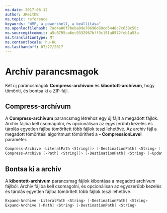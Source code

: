 ```yaml
---
ms.date: 2017-06-12
author: JKeithB
ms.topic: reference
keywords: "WMF, a powershell, a beállítása"
ms.openlocfilehash: 7ad4a00f7beba0de70696d88cd5448c7c638c50c
ms.sourcegitcommit: a5c0795ca6ec9332967bff9c151a8572feb1a53a
ms.translationtype: MT
ms.contentlocale: hu-HU
ms.lasthandoff: 07/27/2017
---
```

# <a name="archive-cmdlets"></a>Archív parancsmagok

Két új parancsmagok **Compress-archívum** és **kibontott-archívum**, hogy tömöríti, és bontsa ki a ZIP-fájl.

## <a name="compress-archive"></a>Compress-archívum
A **Compress-archívum** parancsmag létrehoz egy új fájlt a megadott fájlok. Archív fájlba kell csomagolni, és opcionálisan az egyszerűbb kezelés és tárolás egyetlen fájlba tömörített több fájlok teszi lehetővé. Az archív fájl a megadott tömörítési algoritmust tömörítheti a **- CompressionLevel** paraméter.
```powershell
Compress-Archive -LiteralPath <String[]> [-DestinationPath] <String> [-Update] [-CompressionLevel <Microsoft.PowerShell.Commands.CompressionLevel>] 
Compress-Archive [-Path] <String[]> [-DestinationPath] <String> [-Update] [-CompressionLevel <Microsoft.PowerShell.Commands.CompressionLevel>]
```

## <a name="expand-archive"></a>Bontsa ki a archív
A **kibontott-archívum** parancsmag fájlok kibontása a megadott archívum fájlból. Archív fájlba kell csomagolni, és opcionálisan az egyszerűbb kezelés és tárolás egyetlen fájlba tömörített több fájlok teszi lehetővé.
```powershell
Expand-Archive -LiteralPath <String> [-DestinationPath] <String>
Expand-Archive [-Path] <String> [-DestinationPath] <String>
```

